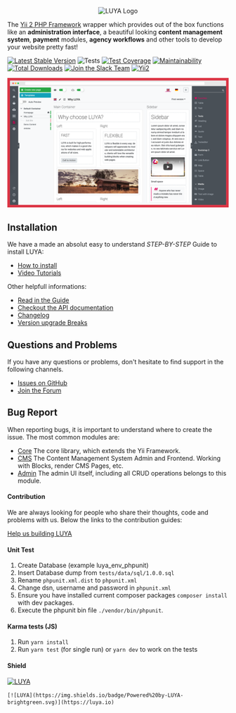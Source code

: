 <p align="center">
  <img src="https://raw.githubusercontent.com/luyadev/luya/master/docs/logo/luya-logo-0.2x.png" alt="LUYA Logo"/>
</p>

The [Yii 2 PHP Framework](https://github.com/yiisoft/yii2) wrapper which provides out of the box functions like an **administration interface**, a beautiful looking **content management system**, **payment** modules, **agency workflows** and other tools to develop your website pretty fast!

[![Latest Stable Version](https://poser.pugx.org/luyadev/luya-core/v/stable)](https://packagist.org/packages/luyadev/luya-core)
![Tests](https://github.com/luyadev/luya/workflows/Tests/badge.svg)
[![Test Coverage](https://api.codeclimate.com/v1/badges/ef6b66d505ccf0b731b5/test_coverage)](https://codeclimate.com/github/luyadev/luya/test_coverage)
[![Maintainability](https://api.codeclimate.com/v1/badges/ef6b66d505ccf0b731b5/maintainability)](https://codeclimate.com/github/luyadev/luya/maintainability)
[![Total Downloads](https://poser.pugx.org/luyadev/luya-core/downloads)](https://packagist.org/packages/luyadev/luya-core)
[![Join the Slack Team](https://img.shields.io/badge/Slack-luyadev-yellowgreen.svg)](https://slack.luya.io/)
[![Yii2](https://img.shields.io/badge/Powered_by-Yii_Framework-green.svg?style=flat)](http://www.yiiframework.com/)

![LUYA RC4 Admin](https://raw.githubusercontent.com/luyadev/luya/master/docs/images/cms.png)

## Installation

We have a made an absolut easy to understand *STEP-BY-STEP* Guide to install LUYA:

+ [How to install](https://luya.io/guide/install)
+ [Video Tutorials](https://luya.io/videos)

Other helpfull informations:

+ [Read in the Guide](https://luya.io/guide)
+ [Checkout the API documentation](https://luya.io/api)
+ [Changelog](core/CHANGELOG.md)
+ [Version upgrade Breaks](core/UPGRADE.md)

## Questions and Problems

If you have any questions or problems, don't hesitate to find support in the following channels.

+ [Issues on GitHub](https://github.com/luyadev/luya/issues)
+ [Join the Forum](https://forum.luya.io)

## Bug Report

When reporting bugs, it is important to understand where to create the issue. The most common modules are:

+ [Core](https://github.com/luyadev/luya) The core library, which extends the Yii Framework.
+ [CMS](https://github.com/luyadev/luya-module-cms) The Content Management System Admin and Frontend. Working with Blocks, render CMS Pages, etc.
+ [Admin](https://github.com/luyadev/luya-module-admin) The admin UI itself, including all CRUD operations belongs to this module.

#### Contribution

We are always looking for people who share their thoughts, code and problems with us. Below the links to the contribution guides:

[Help us building LUYA](https://luya.io/guide/luya-collaboration)

#### Unit Test

1. Create Database (example luya_env_phpunit)
2. Insert Database dump from `tests/data/sql/1.0.0.sql`
3. Rename `phpunit.xml.dist` to `phpunit.xml`
4. Change dsn, username and password in `phpunit.xml`
5. Ensure you have installed current composer packages `composer install` with dev packages.
6. Execute the phpunit bin file `./vendor/bin/phpunit`.

#### Karma tests (JS)

1. Run `yarn install`
2. Run `yarn test` (for single run) or `yarn dev` to work on the tests

#### Shield

[![LUYA](https://img.shields.io/badge/Powered%20by-LUYA-brightgreen.svg)](https://luya.io)

```
[![LUYA](https://img.shields.io/badge/Powered%20by-LUYA-brightgreen.svg)](https://luya.io)
```
